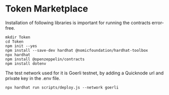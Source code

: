 # Token Marketplace

Installation of following libraries is important for running the contracts error-free.

```shell
mkdir Token
cd Token
npm init --yes
npm install --save-dev hardhat @nomicfoundation/hardhat-toolbox
npx hardhat
npm install @openzeppelin/contracts
npm install dotenv
```

The test network used for it is Goerli testnet, by adding a Quicknode url and private key in the .env file.

```shell
npx hardhat run scripts/deploy.js --network goerli
```
